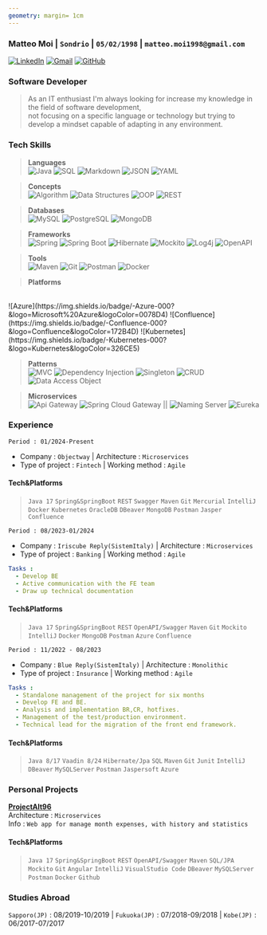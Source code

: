 ```yaml
---
geometry: margin= 1cm
---
```

### Matteo Moi | `Sondrio` | `05/02/1998` | `matteo.moi1998@gmail.com`

[![LinkedIn](https://img.shields.io/badge/-LinkedIn-000?&logo=LinkedIn&logoColor=0077B5)](https://www.linkedin.com/in/matteo-moi/)
[![Gmail](https://img.shields.io/badge/-Gmail-000?&logo=Gmail&logoColor=EA4335)](mailto:matteo.moi1998@gmail.com)
[![GitHub](https://img.shields.io/badge/-GitHub-000?&logo=GitHub&logoColor=181717)](https://github.com/Jok98)

[//]: # ([![LeetCode]&#40;https://img.shields.io/badge/-LeetCode-000?&logo=LeetCode&logoColor=FFA116&#41;]&#40;https://leetcode.com/Jok98/&#41;)

### Software Developer
>As an IT enthusiast I'm always looking for increase my knowledge in the field of software development,<br>
not focusing on a specific language or technology but trying to develop a mindset capable of adapting in any environment.

### Tech Skills
>**Languages**<br>
![Java](https://img.shields.io/badge/-Java-000?&logo=Oracle&logoColor=007396)
![SQL](https://img.shields.io/badge/-SQL-000?&logo=MySQL&logoColor=4479A1)
![Markdown](https://img.shields.io/badge/-Markdown-000?&logo=Markdown&logoColor=A7DF1E)
![JSON](https://img.shields.io/badge/-JSON-000?&logo=JSON&logoColor=F00F1E)
![YAML](https://img.shields.io/badge/-YAML-000?&logo=YAML&logoColor=F7BF1E)

>**Concepts**<br>
![Algorithm](https://img.shields.io/badge/-Algorithm-000?&logo=thealgorithms&logoColor=6DB33F)
![Data Structures](https://img.shields.io/badge/-Data%20Structures-000?&logo=databricks&logoColor=007396)
![OOP](https://img.shields.io/badge/-OOP-000?&logo=opencollective&logoColor=007396)
![REST](https://img.shields.io/badge/-REST-000?&logo=REST&logoColor=6DB33F)

>**Databases**<br>
![MySQL](https://img.shields.io/badge/-MySQL-000?&logo=MySQL&logoColor=4479A1)
![PostgreSQL](https://img.shields.io/badge/-PostgreSQL-000?&logo=PostgreSQL&logoColor=336791)
![MongoDB](https://img.shields.io/badge/-MongoDB-000?&logo=MongoDB&logoColor=47A248)

>**Frameworks**<br>
![Spring](https://img.shields.io/badge/-Spring-000?&logo=Spring&logoColor=6DB33F)
![Spring Boot](https://img.shields.io/badge/-Spring%20Boot-000?&logo=Spring%20Boot&logoColor=6DB33F)
![Hibernate](https://img.shields.io/badge/-Hibernate-000?&logo=Hibernate&logoColor=59666C)
![Mockito](https://img.shields.io/badge/-Mockito-000?&logo=Mockito&logoColor=DC172A)
![Log4j](https://img.shields.io/badge/-Log4j-000?&logo=Apache&logoColor=D22128)
![OpenAPI](https://img.shields.io/badge/-OpenAPI-000?&logo=OpenAPI-Initiative&logoColor=6BA539)

>**Tools**<br>
![Maven](https://img.shields.io/badge/-Maven-000?&logo=Apache%20Maven&logoColor=C71A36)
![Git](https://img.shields.io/badge/-Git-000?&logo=Git&logoColor=F05032)
![Postman](https://img.shields.io/badge/-Postman-000?&logo=Postman&logoColor=FF6C37)
![Docker](https://img.shields.io/badge/-Docker-000?&logo=Docker&logoColor=2496ED)

>**Platforms**
<br>
![Azure](https://img.shields.io/badge/-Azure-000?&logo=Microsoft%20Azure&logoColor=0078D4)
![Confluence](https://img.shields.io/badge/-Confluence-000?&logo=Confluence&logoColor=172B4D)
![Kubernetes](https://img.shields.io/badge/-Kubernetes-000?&logo=Kubernetes&logoColor=326CE5)

>**Patterns**<br>
![MVC](https://img.shields.io/badge/-MVC-000?&logo=Java&logoColor=007396)
![Dependency Injection](https://img.shields.io/badge/-Dependency%20Injection-000?&logo=Java&logoColor=007396)
![Singleton](https://img.shields.io/badge/-Singleton-000?&logo=Java&logoColor=007396)
![CRUD](https://img.shields.io/badge/-CRUD-000?&logo=Java&logoColor=007396)
![Data Access Object](https://img.shields.io/badge/-Data%20Access%20Object-000?&logo=Java&logoColor=007396)

>**Microservices**<br>
![Api Gateway](https://img.shields.io/badge/-Api%20Gateway-000?&logo=Microservices&logoColor=6DB33F) ![Spring Cloud Gateway](https://img.shields.io/badge/-Spring%20Cloud%20Gateway-000?&logo=Spring&logoColor=6DB33F) ||
![Naming Server](https://img.shields.io/badge/-Naming%20Server-000?&logo=Microservices&logoColor=6DB33F) ![Eureka](https://img.shields.io/badge/-Eureka-000?&logo=Spring&logoColor=6DB33F)

### Experience

```properties
Period : 01/2024-Present
```

- Company : `Objectway` | Architecture : `Microservices`
- Type of project : `Fintech` | Working method : `Agile`

#### **Tech&Platforms**
> `Java 17` `Spring&SpringBoot` `REST` `Swagger` `Maven` `Git` `Mercurial` 
`IntelliJ` `Docker` `Kubernetes` `OracleDB` `DBeaver` `MongoDB` `Postman` `Jasper` `Confluence`

```properties
Period : 08/2023-01/2024
```

- Company : `Iriscube Reply(SistemItaly)` | Architecture : `Microservices`
- Type of project : `Banking` | Working method : `Agile`
```yaml
Tasks :
  - Develop BE
  - Active communication with the FE team
  - Draw up technical documentation
```
#### **Tech&Platforms**
> `Java 17` `Spring&SpringBoot` `REST` `OpenAPI/Swagger` `Maven` `Git` `Mockito`
`IntelliJ` `Docker` `MongoDB` `Postman` `Azure` `Confluence`

```properties
Period : 11/2022 - 08/2023
```

- Company : `Blue Reply(SistemItaly)` | Architecture : `Monolithic`
- Type of project : `Insurance` | Working method : `Agile`

```yaml
Tasks :
  - Standalone management of the project for six months
  - Develop FE and BE.
  - Analysis and implementation BR,CR, hotfixes.
  - Management of the test/production environment.
  - Technical lead for the migration of the front end framework.
```
#### **Tech&Platforms**
> `Java 8/17` `Vaadin 8/24` `Hibernate/Jpa` `SQL` `Maven` `Git` `Junit`
`IntelliJ` `DBeaver` `MySQLServer` `Postman` `Jaspersoft` `Azure`

### Personal Projects

**[ProjectAlt96](https://github.com/Jok98/ProjectAlt96)**<br>
Architecture : `Microservices`<br>
Info : `Web app for manage month expenses, with history and statistics`<br>

#### **Tech&Platforms**
>`Java 17` `Spring&SpringBoot` `REST` `OpenAPI/Swagger` `Maven` `SQL/JPA` `Mockito` `Git` `Angular`
`IntelliJ` `VisualStudio Code` `DBeaver` `MySQLServer` `Postman` `Docker` `Github`

### Studies Abroad
`Sapporo(JP)` : 08/2019-10/2019 | `Fukuoka(JP)` : 07/2018-09/2018 | `Kobe(JP)` : 06/2017-07/2017